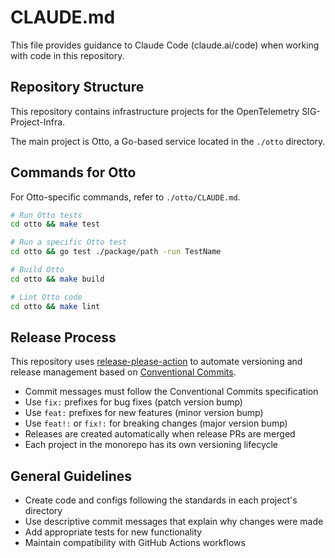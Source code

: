 # CLAUDE.md

This file provides guidance to Claude Code (claude.ai/code) when working with code in this repository.

## Repository Structure

This repository contains infrastructure projects for the OpenTelemetry SIG-Project-Infra.

The main project is Otto, a Go-based service located in the `./otto` directory.

## Commands for Otto

For Otto-specific commands, refer to `./otto/CLAUDE.md`.

```bash
# Run Otto tests
cd otto && make test

# Run a specific Otto test
cd otto && go test ./package/path -run TestName

# Build Otto
cd otto && make build

# Lint Otto code
cd otto && make lint
```

## Release Process

This repository uses [release-please-action](https://github.com/googleapis/release-please-action) to automate versioning and release management based on [Conventional Commits](https://www.conventionalcommits.org/).

- Commit messages must follow the Conventional Commits specification
- Use `fix:` prefixes for bug fixes (patch version bump)
- Use `feat:` prefixes for new features (minor version bump)
- Use `feat!:` or `fix!:` for breaking changes (major version bump)
- Releases are created automatically when release PRs are merged
- Each project in the monorepo has its own versioning lifecycle

## General Guidelines

- Create code and configs following the standards in each project's directory
- Use descriptive commit messages that explain why changes were made
- Add appropriate tests for new functionality
- Maintain compatibility with GitHub Actions workflows